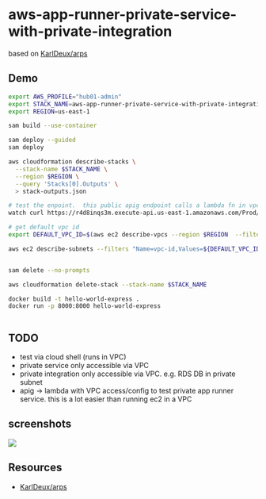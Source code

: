 # aws-app-runner-private-service-with-private-integration

based on [KarlDeux/arps](https://github.com/KarlDeux/arps)

## Demo

```sh
export AWS_PROFILE="hub01-admin"
export STACK_NAME=aws-app-runner-private-service-with-private-integration
export REGION=us-east-1

sam build --use-container

sam deploy --guided
sam deploy

aws cloudformation describe-stacks \
  --stack-name $STACK_NAME \
  --region $REGION \
  --query 'Stacks[0].Outputs' \
  > stack-outputs.json

# test the enpoint.  this public apig endpoint calls a lambda fn in vpc that calls a private app runner service
watch curl https://r4d8inqs3m.execute-api.us-east-1.amazonaws.com/Prod/test

# get default vpc id
export DEFAULT_VPC_ID=$(aws ec2 describe-vpcs --region $REGION  --filters "Name=isDefault,Values=true" --query "Vpcs[0].VpcId" --output text)

aws ec2 describe-subnets --filters "Name=vpc-id,Values=${DEFAULT_VPC_ID}" --query "Subnets[].SubnetId" --output text


sam delete --no-prompts

aws cloudformation delete-stack --stack-name $STACK_NAME

docker build -t hello-world-express .
docker run -p 8000:8000 hello-world-express



```

## TODO

- test via cloud shell (runs in VPC)
- private service only accessible via VPC
- private integration only accessible via VPC. e.g. RDS DB in private subnet
- apig -> lambda with VPC access/config to test private app runner service.  this is a lot easier than running ec2 in a VPC

## screenshots

![](https://www.evernote.com/shard/s1/sh/18a71605-9778-4af0-8800-d465998408b6/8tyXunWbDknpVYVKaounQONUrPUpMtjhftgC_RcpyJ8U2V4fsJ-bABJP2w/deep/0/image.png)

## Resources

- [KarlDeux/arps](https://github.com/KarlDeux/arps)